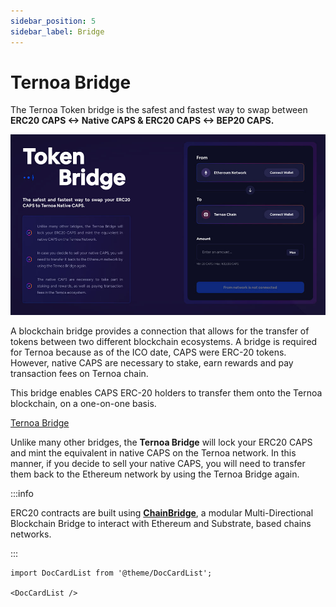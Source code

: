 ```yaml
---
sidebar_position: 5
sidebar_label: Bridge
---
```


# Ternoa Bridge

The Ternoa Token bridge is the safest and fastest way to swap between
**ERC20 CAPS <-> Native CAPS  &  ERC20 CAPS <-> BEP20 CAPS.**

![filterFields](./bridge.jpeg)

A blockchain bridge provides a connection that allows for the transfer of tokens between two different blockchain ecosystems. A bridge is required for Ternoa because as of the ICO date, CAPS were ERC-20 tokens. However, native CAPS are necessary to stake, earn rewards and pay transaction fees on Ternoa chain.

This bridge enables CAPS ERC-20 holders to transfer them onto the Ternoa blockchain, on a one-on-one basis. 

<div class="pagination-nav">
    <a class="pagination-nav__link" href="https://bridge.ternoa.network/">
      <div class="pagination-nav__label">Ternoa Bridge</div>
    </a>
</div>

Unlike many other bridges, the **Ternoa Bridge** will lock your ERC20 CAPS and mint the equivalent in native CAPS on the Ternoa network. In this manner, if you decide to sell your native CAPS, you will need to transfer them back to the Ethereum network by using the Ternoa Bridge again.

:::info

ERC20 contracts are built using **[ChainBridge](https://github.com/ChainSafe/ChainBridge/)**, a modular Multi-Directional Blockchain Bridge to interact with Ethereum and Substrate, based chains networks.

:::

```mdx-code-block
import DocCardList from '@theme/DocCardList';

<DocCardList />
```

